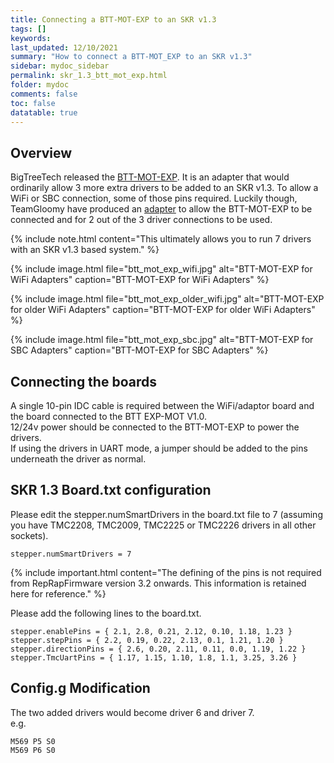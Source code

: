```yaml
---
title: Connecting a BTT-MOT-EXP to an SKR v1.3
tags: []
keywords: 
last_updated: 12/10/2021
summary: "How to connect a BTT-MOT_EXP to an SKR v1.3"
sidebar: mydoc_sidebar
permalink: skr_1.3_btt_mot_exp.html
folder: mydoc
comments: false
toc: false
datatable: true
---
```


## Overview

BigTreeTech released the [BTT-MOT-EXP](https://github.com/bigtreetech/BTT-Expansion-module/tree/master/BTT%20EXP-MOT). It is an adapter that would ordinarily allow 3 more extra drivers to be added to an SKR v1.3. To allow a WiFi or SBC connection, some of those pins required. Luckily though, TeamGloomy have produced an [adapter](https://www.tindie.com/products/pcr/rrf-btt-mot-exp-adapter-for-skr-1x/) to allow the BTT-MOT-EXP to be connected and for 2 out of the 3 driver connections to be used.

{% include note.html content="This ultimately allows you to run 7 drivers with an SKR v1.3 based system." %}

{% include image.html file="btt_mot_exp_wifi.jpg" alt="BTT-MOT-EXP for WiFi Adapters" caption="BTT-MOT-EXP for WiFi Adapters" %}

{% include image.html file="btt_mot_exp_older_wifi.jpg" alt="BTT-MOT-EXP for older WiFi Adapters" caption="BTT-MOT-EXP for older WiFi Adapters" %}

{% include image.html file="btt_mot_exp_sbc.jpg" alt="BTT-MOT-EXP for SBC Adapters" caption="BTT-MOT-EXP for SBC Adapters" %}

## Connecting the boards

A single 10-pin IDC cable is required between the WiFi/adaptor board and the board connected to the BTT EXP-MOT V1.0.  
12/24v power should be connected to the BTT-MOT-EXP to power the drivers.  
If using the drivers in UART mode, a jumper should be added to the pins underneath the driver as normal.  

## SKR 1.3 Board.txt configuration

Please edit the stepper.numSmartDrivers in the board.txt file to 7 (assuming you have TMC2208, TMC2009, TMC2225 or TMC2226 drivers in all other sockets).  
```
stepper.numSmartDrivers = 7
```

{% include important.html content="The defining of the pins is not required from RepRapFirmware version 3.2 onwards. This information is retained here for reference." %}

Please add the following lines to the board.txt.  
```
stepper.enablePins = { 2.1, 2.8, 0.21, 2.12, 0.10, 1.18, 1.23 }
stepper.stepPins = { 2.2, 0.19, 0.22, 2.13, 0.1, 1.21, 1.20 }
stepper.directionPins = { 2.6, 0.20, 2.11, 0.11, 0.0, 1.19, 1.22 }
stepper.TmcUartPins = { 1.17, 1.15, 1.10, 1.8, 1.1, 3.25, 3.26 }
```

## Config.g Modification

The two added drivers would become driver 6 and driver 7.  
e.g.
```
M569 P5 S0
M569 P6 S0
```